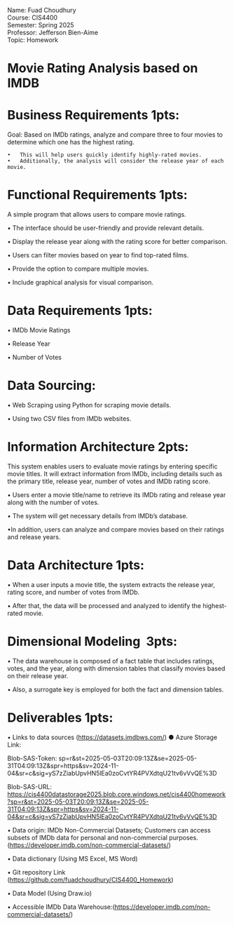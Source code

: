 Name: Fuad Choudhury\
Course: CIS4400\
Semester: Spring 2025\
Professor: Jefferson Bien-Aime\
Topic: Homework

# Movie Rating Analysis based on IMDB


# Business Requirements 1pts:
Goal: Based on IMDb ratings, analyze and compare three to four movies to determine which one has the highest rating.

	•	This will help users quickly identify highly-rated movies.
	•	Additionally, the analysis will consider the release year of each movie.

# Functional Requirements 1pts:
A simple program that allows users to compare movie ratings.

•	The interface should be user-friendly and provide relevant details.
	
•	Display the release year along with the rating score for better comparison.

•	Users can filter movies based on year to find top-rated films.

•	Provide the option to compare multiple movies.

•	Include graphical analysis for visual comparison.


# Data Requirements 1pts:
	
•	IMDb Movie Ratings

•	Release Year

•	Number of Votes

# Data Sourcing:

•	Web Scraping using Python for scraping movie details.

•	Using two CSV files from IMDb websites.

# Information Architecture 2pts:
This system enables users to evaluate movie ratings by entering specific movie titles. It will extract information from IMDb, including details such as the primary title, release year, number of votes and IMDb rating score.

•	Users enter a movie title/name to retrieve its IMDb rating and release year along with the number of votes.

•	The system will get necessary details from IMDb’s database.

•In addition, users can analyze and compare movies based on their ratings and release years.

# Data Architecture 1pts:
•	When a user inputs a movie title, the system extracts the release year, rating score, and number of votes from IMDb.

•	After that, the data will be processed and analyzed to identify the highest-rated movie.

# Dimensional Modeling  3pts:

•	The data warehouse is composed of a fact table that includes ratings, votes, and the year, along with dimension tables that classify movies based on their release year. 

•	Also, a surrogate key is employed for both the fact and dimension tables.

# Deliverables 1pts:
•	Links to data sources (https://datasets.imdbws.com/)
●	Azure Storage Link:

Blob-SAS-Token:
sp=r&st=2025-05-03T20:09:13Z&se=2025-05-31T04:09:13Z&spr=https&sv=2024-11-04&sr=c&sig=yS7zZiabUpvHN5lEa0zoCvtYR4PVXdtqU21tv6vVvQE%3D

Blob-SAS-URL: https://cis4400datastorage2025.blob.core.windows.net/cis4400homework?sp=r&st=2025-05-03T20:09:13Z&se=2025-05-31T04:09:13Z&spr=https&sv=2024-11-04&sr=c&sig=yS7zZiabUpvHN5lEa0zoCvtYR4PVXdtqU21tv6vVvQE%3D


•	Data origin: IMDb Non-Commercial Datasets; Customers can access subsets of IMDb data for personal and non-commercial purposes.(https://developer.imdb.com/non-commercial-datasets/)

•	Data dictionary (Using MS Excel, MS Word)

•	Git repository Link (https://github.com/fuadchoudhury/CIS4400_Homework)

•	Data Model (Using Draw.io)

•	Accessible IMDb Data Warehouse:(https://developer.imdb.com/non-commercial-datasets/)

